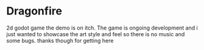 # Dragonfire
2d godot game 
the demo is on itch. The game is ongoing development and i just wanted to showcase the art style and feel so there is no music and some bugs. thanks though for getting here
